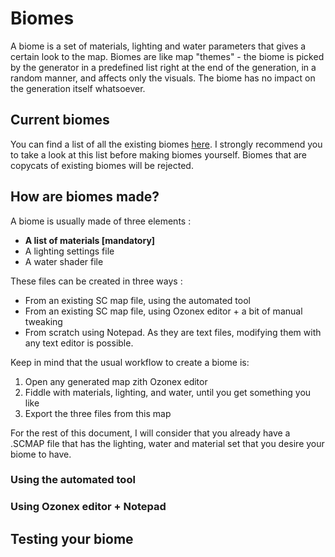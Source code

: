 # Biomes
A biome is a set of materials, lighting and water parameters that gives a certain look to the map.
Biomes are like map "themes" - the biome is picked by the generator in a predefined list right at the end of the generation, in a random manner, and affects only the visuals. The biome has no impact on the generation itself whatsoever.

## Current biomes
You can find a list of all the existing biomes [here](https://github.com/FAForever/Neroxis-Map-Generator/blob/master/current_biomes.md).
I strongly recommend you to take a look at this list before making biomes yourself. Biomes that are copycats of existing biomes will be rejected.

## How are biomes made?
A biome is usually made of three elements :
  - **A list of materials [mandatory]**
  - A lighting settings file
  - A water shader file

These files can be created in three ways :
  - From an existing SC map file, using the automated tool
  - From an existing SC map file, using Ozonex editor + a bit of manual tweaking
  - From scratch using Notepad. As they are text files, modifying them with any text editor is possible.

Keep in mind that the usual workflow to create a biome is:
 1) Open any generated map zith Ozonex editor
 2) Fiddle with materials, lighting, and water, until you get something you like
 3) Export the three files from this map

For the rest of this document, I will consider that you already have a .SCMAP file that has the lighting, water and material set that you desire your biome to have.
### Using the automated tool

### Using Ozonex editor + Notepad

## Testing your biome



